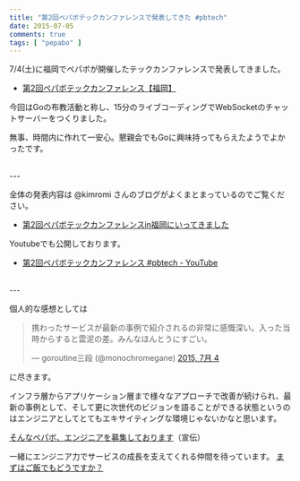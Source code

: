 ```yaml
---
title: "第2回ペパボテックカンファレンスで発表してきた #pbtech"
date: 2015-07-05
comments: true
tags: [ "pepabo" ]
---
```


7/4(土)に福岡でペパボが開催したテックカンファレンスで発表してきました。

- [第2回ペパボテックカンファレンス【福岡】](http://pepabo.connpass.com/event/16457/)

今回はGoの布教活動と称し、15分のライブコーディングでWebSocketのチャットサーバーをつくりました。

<div style="width: 65%">
<script async class="speakerdeck-embed" data-id="dc3e7e96920d4412b24786d48114bd15" data-ratio="1.33333333333333" src="//speakerdeck.com/assets/embed.js"></script>
</div>

無事、時間内に作れて一安心。懇親会でもGoに興味持ってもらえたようでよかったです。

<br />
---

全体の発表内容は @kimromi さんのブログがよくまとまっているのでご覧ください。

- [第2回ペパボテックカンファレンスin福岡にいってきました](http://kimromi.hatenablog.jp/entry/2015/07/04/211334)

Youtubeでも公開しております。

- [第2回ペパボテックカンファレンス #pbtech - YouTube](https://www.youtube.com/watch?v=SUuaugJ4p7o)

<br />
---

個人的な感想としては

<blockquote class="twitter-tweet" lang="ja"><p lang="ja" dir="ltr">携わったサービスが最新の事例で紹介されるの非常に感慨深い。入った当時からすると雲泥の差。みんなほんとうにすごい。</p>&mdash; goroutine三段 (@monochromegane) <a href="https://twitter.com/monochromegane/status/617229631066779648">2015, 7月 4</a></blockquote>
<script async src="//platform.twitter.com/widgets.js" charset="utf-8"></script>

に尽きます。

インフラ層からアプリケーション層まで様々なアプローチで改善が続けられ、最新の事例として、そして更に次世代のビジョンを語ることができる状態というのはエンジニアとしてとてもエキサイティングな環境じゃないかなと思います。

[そんなペパボ、エンジニアを募集しております](http://pepabo.com/recruit/career/engineer/)（宣伝）

一緒にエンジニア力でサービスの成長を支えてくれる仲間を待っています。
[まずはご飯でもどうですか？](https://pepabo.com/recruit/pepaluncheon/)

